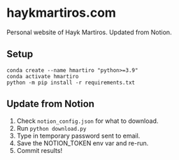 # haykmartiros.com

Personal website of Hayk Martiros. Updated from Notion.

## Setup

```
conda create --name hmartiro "python>=3.9"
conda activate hmartiro
python -m pip install -r requirements.txt
```

## Update from Notion

1. Check `notion_config.json` for what to download.
2. Run `python download.py`
3. Type in temporary password sent to email.
4. Save the NOTION_TOKEN env var and re-run.
5. Commit results!
